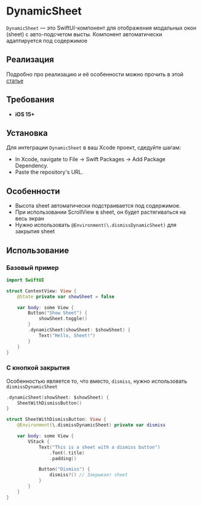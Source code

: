 # DynamicSheet

`DynamicSheet` — это SwiftUI-компонент для отображения модальных окон (sheet) с авто-подсчетом высты. Компонент автоматически адаптируется под содержимое

## Реализация

Подробно про реализацию и её особенности можно прочить в этой [статье]()

## Требования 

- **iOS 15+**

## Установка

Для интеграции `DynamicSheet` в ваш Xcode проект, сдедуйте шагам:

* In Xcode, navigate to File -> Swift Packages -> Add Package Dependency.
* Paste the repository's URL.

## Особенности

- Высота sheet автоматически подстраивается под содержимое.
- При использовании ScrollView в sheet, он будет растягиваться на весь экран
- Нужно использовать `@Environment(\.dismissDynamicSheet)` для закрытия sheet

## Использование

### Базовый пример

```swift
import SwiftUI

struct ContentView: View {
    @State private var showSheet = false

    var body: some View {
        Button("Show Sheet") {
            showSheet.toggle()
        }
        .dynamicSheet(showSheet: $showSheet) {
            Text("Hello, Sheet!")
        }
    }
}
```

### С кнопкой закрытия

Особенностью является то, что вместо, `dismiss`, нужно использовать `dismissDynamicSheet`

```swift
.dynamicSheet(showSheet: $showSheet) {
	SheetWithDismissButton()
}
```

```swift
struct SheetWithDismissButton: View {
    @Environment(\.dismissDynamicSheet) private var dismiss

    var body: some View {
        VStack {
            Text("This is a sheet with a dismiss button")
                .font(.title)
                .padding()

            Button("Dismiss") {
                dismiss?() // Закрывает sheet
            }
        }
    }
}
```
